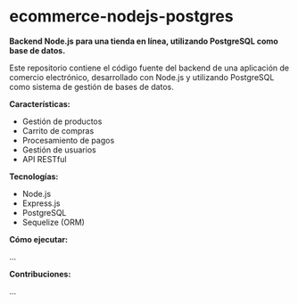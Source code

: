 # ecommerce-nodejs-postgres

**Backend Node.js para una tienda en línea, utilizando PostgreSQL como base de datos.**

Este repositorio contiene el código fuente del backend de una aplicación de comercio electrónico, desarrollado con Node.js y utilizando PostgreSQL como sistema de gestión de bases de datos.

**Características:**

* Gestión de productos
* Carrito de compras
* Procesamiento de pagos
* Gestión de usuarios
* API RESTful

**Tecnologías:**

* Node.js
* Express.js
* PostgreSQL
* Sequelize (ORM)

**Cómo ejecutar:**

...

**Contribuciones:**

...

